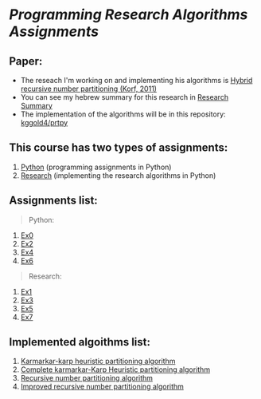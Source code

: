 # <i>Programming Research Algorithms Assignments</i>

## Paper:
* The reseach I'm working on and implementing his algorithms is [Hybrid recursive number partitioning (Korf, 2011)](http://citeseerx.ist.psu.edu/viewdoc/download?rep=rep1&type=pdf&doi=10.1.1.208.2132)
* You can see my hebrew summary for this research in [Research Summary](https://github.com/kggold4/programming-research-algorithms-assignments/blob/main/Research/Ex1/%D7%A1%D7%99%D7%9B%D7%95%D7%9D%20%D7%9E%D7%90%D7%9E%D7%A8.pdf)
* The implementation of the algorithms will be in this repository: [kggold4/prtpy](https://github.com/kggold4/prtpy)

## This course has two types of assignments:
1. [Python](Python) (programming assignments in Python)
2. [Research](Research) (implementing the research algorithms in Python)

## Assignments list:
> Python:

1. [Ex0](Python/Ex0)
2. [Ex2](Python/Ex2)
3. [Ex4](Python/Ex4)
4. [Ex6](Python/Ex6)

> Research:
1. [Ex1](Research/Ex1)
2. [Ex3](Research/Ex3)
3. [Ex5](Research/Ex5)
4. [Ex7](Research/Ex7)

## Implemented algoithms list:
1. [Karmarkar-karp heuristic partitioning algorithm](https://github.com/kggold4/prtpy/blob/main/prtpy/partitioning/kk.py)
2. [Complete karmarkar-Karp Heuristic partitioning algorithm](https://github.com/kggold4/prtpy/blob/main/prtpy/partitioning/ckk.py)
3. [Recursive number partitioning algorithm](https://github.com/kggold4/prtpy/blob/main/prtpy/partitioning/rnp.py)
4. [Improved recursive number partitioning algorithm](https://github.com/kggold4/prtpy/blob/main/prtpy/partitioning/irnp.py)
